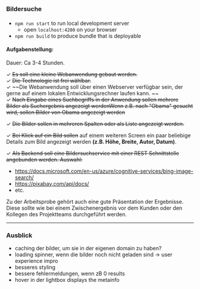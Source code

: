### Bildersuche

####
* `npm run start` to run local development server 
  * open `localhost:4200` on your browser
* `npm run build` to produce bundle that is deployable


#### Aufgabenstellung:

Dauer: Ca 3-4 Stunden.

✓  ~~Es soll eine kleine Webanwendung gebaut werden.~~  
✓  ~~Die Technologie ist frei wählbar.~~  
✓  ~~Die Webanwendung soll über einen Webserver verfügbar sein, der gerne auf einem lokalen Entwicklungsrechner laufen kann. ~~  
✓  ~~Nach Eingabe eines Suchbegriffs in der Anwendung sollen mehrere Bilder als Suchergebnis angezeigt werdenWenn z.B. nach "Obama" gesucht wird, sollen Bilder von Obama angezeigt werden~~

✓   ~~Die Bilder sollen in mehreren Spalten oder als Liste angezeigt werden.~~

✓ ~~Bei Klick auf ein Bild sollen~~ auf einem weiteren Screen ein paar beliebige Details zum Bild angezeigt werden **(z.B. Höhe, Breite, Autor, Datum)**.

✓ ~~Als Backend soll eine Bildersuchservice mit einer REST Schnittstelle angebunden werden. Auswahl:~~

* https://docs.microsoft.com/en-us/azure/cognitive-services/bing-image-search/
* https://pixabay.com/api/docs/
* etc.

Zu der Arbeitsprobe gehört auch eine gute Präsentation der Ergebnisse. Diese sollte wie bei einem Zwischenergebnis vor dem Kunden oder den Kollegen des Projektteams durchgeführt werden.


---
### Ausblick 
* caching der bilder, um sie in der eigenen domain zu haben?
* loading spinner, wenn die bilder noch nicht geladen sind -> user experience impro
* besseres styling
* bessere fehlermeldungen, wenn zB 0 results
* hover in der lightbox displays the metainfo

